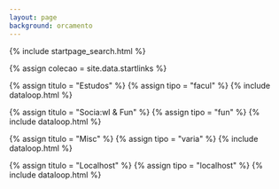 ```yaml
---
layout: page
background: orcamento
---
```


{% include startpage_search.html %}

<div class="grid">
{% assign colecao = site.data.startlinks %}

{% assign titulo = "Estudos" %}
{% assign tipo = "facul" %}
{% include dataloop.html %}

{% assign titulo = "Socia:wl & Fun" %}
{% assign tipo = "fun" %}
{% include dataloop.html %}

{% assign titulo = "Misc" %}
{% assign tipo = "varia" %}
{% include dataloop.html %}

{% assign titulo = "Localhost" %}
{% assign tipo = "localhost" %}
{% include dataloop.html %}
</div>


